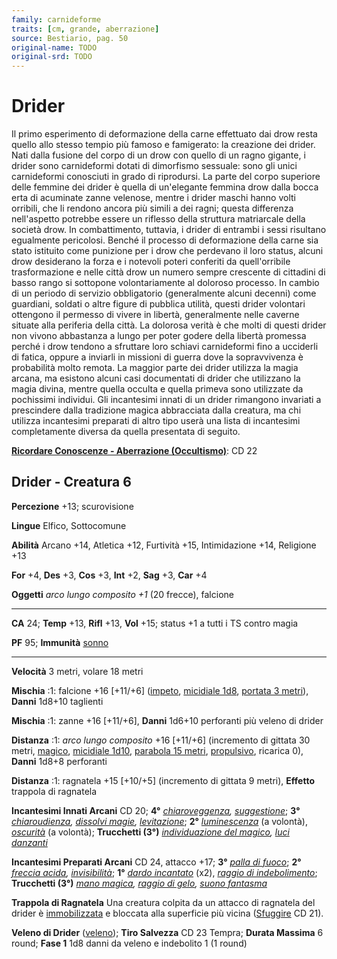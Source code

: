 ```yaml
---
family: carnideforme
traits: [cm, grande, aberrazione]
source: Bestiario, pag. 50
original-name: TODO
original-srd: TODO
---
```


# Drider

Il primo esperimento di deformazione della carne effettuato dai drow resta
quello allo stesso tempio più famoso e famigerato: la creazione dei drider. Nati
dalla fusione del corpo di un drow con quello di un ragno gigante, i drider sono
carnideformi dotati di dimorfismo sessuale: sono gli unici carnideformi
conosciuti in grado di riprodursi. La parte del corpo superiore delle femmine
dei drider è quella di un'elegante femmina drow dalla bocca erta di acuminate
zanne velenose, mentre i drider maschi hanno volti orribili, che li rendono
ancora più simili a dei ragni; questa differenza nell'aspetto potrebbe essere un
riflesso della struttura matriarcale della società drow. In combattimento,
tuttavia, i drider di entrambi i sessi risultano egualmente pericolosi. Benché
il processo di deformazione della carne sia stato istituito come punizione per i
drow che perdevano il loro status, alcuni drow desiderano la forza e i notevoli
poteri conferiti da quell'orribile trasformazione e nelle città drow un numero
sempre crescente di cittadini di basso rango si sottopone volontariamente al
doloroso processo. In cambio di un periodo di servizio obbligatorio
(generalmente alcuni decenni) come guardiani, soldati o altre figure di pubblica
utilità, questi drider volontari ottengono il permesso di vivere in libertà,
generalmente nelle caverne situate alla periferia della città. La dolorosa
verità è che molti di questi drider non vivono abbastanza a lungo per poter
godere della libertà promessa perché i drow tendono a sfruttare loro schiavi
carnideformi fino a ucciderli di fatica, oppure a inviarli in missioni di guerra
dove la sopravvivenza è probabilità molto remota. La maggior parte dei drider
utilizza la magia arcana, ma esistono alcuni casi documentati di drider che
utilizzano la magia divina, mentre quella occulta e quella primeva sono
utilizzate da pochissimi individui. Gli incantesimi innati di un drider
rimangono invariati a prescindere dalla tradizione magica abbracciata dalla
creatura, ma chi utilizza incantesimi preparati di altro tipo userà una lista di
incantesimi completamente diversa da quella presentata di seguito.

**[Ricordare Conoscenze - Aberrazione (Occultismo)](/azioni/abilita/ricordare-conoscenze)**:
CD 22

## Drider - Creatura 6

**Percezione** +13; scurovisione

**Lingue** Elfico, Sottocomune

**Abilità** Arcano +14, Atletica +12, Furtività +15, Intimidazione +14,
Religione +13

**For** +4, **Des** +3, **Cos** +3, **Int** +2, **Sag** +3, **Car** +4

**Oggetti** _arco lungo composito +1_ (20 frecce), falcione

---

**CA** 24; **Temp** +13, **Rifl** +13, **Vol** +15; status +1 a tutti i TS
contro magia

**PF** 95; **Immunità** [sonno](/tratti/sonno)

---

**Velocità** 3 metri, volare 18 metri

**Mischia** :1: falcione +16 \[+11/+6] ([impeto](/tratti/impeto),
[micidiale 1d8](/tratti/micidiale), [portata 3 metri](/tratti/portata)),
**Danni** 1d8+10 taglienti

**Mischia** :1: zanne +16 \[+11/+6], **Danni** 1d6+10 perforanti più veleno di
drider

**Distanza** :1: _arco lungo composito_ +16 \[+11/+6] (incremento di gittata 30
metri, [magico](/tratti/magico), [micidiale 1d10](/tratti/micidiale),
[parabola 15 metri](/tratti/parabola), [propulsivo](/tratti/propulsivo),
ricarica 0), **Danni** 1d8+8 perforanti

**Distanza** :1: ragnatela +15 \[+10/+5] (incremento di gittata 9 metri),
**Effetto** trappola di ragnatela

**Incantesimi Innati Arcani** CD 20; **4°**
_[chiaroveggenza](/incantesimi/chiaroveggenza),
[suggestione](/incantesimi/suggestione)_; **3°**
_[chiaroudienza](/incantesimi/chiaroudienza),
[dissolvi magie](/incantesimi/dissolvi-magie),
[levitazione](/incantesimi/levitazione)_; **2°**
_[luminescenza](/incantesimi/luminescenza)_ (a volontà),
_[oscurità](/incantesimi/oscurita)_ (a volontà); **Trucchetti (3°)**
_[individuazione del magico](/incantesimi/individuazione-del-magico),
[luci danzanti](/incantesimi/luci-danzanti)_

**Incantesimi Preparati Arcani** CD 24, attacco +17; **3°**
_[palla di fuoco](/incantesimi/palla-di-fuoco)_; **2°**
_[freccia acida](/incantesimi/freccia-acida),
[invisibilità](/incantesimi/invisibilita)_; **1°**
_[dardo incantato](/incantesimi/dardo-incantato)_ (x2),
_[raggio di indebolimento](/incantesimi/raggio-di-indebolimento)_; **Trucchetti
(3°)** _[mano magica](/incantesimi/mano-magica),
[raggio di gelo](/incantesimi/raggio-di-gelo),
[suono fantasma](/incantesimi/suono-fantasma)_

**Trappola di Ragnatela** Una creatura colpita da un attacco di ragnatela del
drider è [immobilizzata](/condizioni/immobilizzato) e bloccata alla superficie
più vicina ([Sfuggire](/azioni/base/sfuggire) CD 21).

**Veleno di Drider** ([veleno](/tratti/veleno)); **Tiro Salvezza** CD 23 Tempra;
**Durata Massima** 6 round; **Fase 1** 1d8 danni da veleno e indebolito 1 (1
round)

